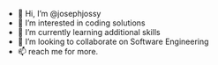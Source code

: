 - 👋 Hi, I’m @josephjossy
- 👀 I’m interested in coding solutions
- 🌱 I’m currently learning additional skills
- 💞️ I’m looking to collaborate on Software Engineering
- 📫 reach me for more.

<!---
josephjossy/josephjossy is a ✨ special ✨ repository because its `README.md` (this file) appears on your GitHub profile.
You can click the Preview link to take a look at your changes.
--->
